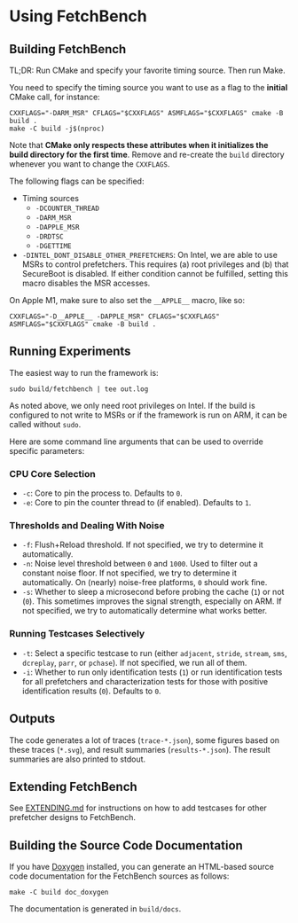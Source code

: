 # Using FetchBench

## Building FetchBench

TL;DR: Run CMake and specify your favorite timing source. Then run Make.

You need to specify the timing source you want to use as a flag to the **initial** CMake call, for instance:

```
CXXFLAGS="-DARM_MSR" CFLAGS="$CXXFLAGS" ASMFLAGS="$CXXFLAGS" cmake -B build .
make -C build -j$(nproc)
```

Note that **CMake only respects these attributes when it initializes the build directory for the first time**. Remove and re-create the `build` directory whenever you want to change the `CXXFLAGS`.

The following flags can be specified:

- Timing sources
    - `-DCOUNTER_THREAD`
    - `-DARM_MSR`
    - `-DAPPLE_MSR`
    - `-DRDTSC` 
    - `-DGETTIME`
- `-DINTEL_DONT_DISABLE_OTHER_PREFETCHERS`: On Intel, we are able to use MSRs to control prefetchers. This requires (a) root privileges and (b) that SecureBoot is disabled. If either condition cannot be fulfilled, setting this macro disables the MSR accesses.

On Apple M1, make sure to also set the `__APPLE__` macro, like so:
```
CXXFLAGS="-D__APPLE__ -DAPPLE_MSR" CFLAGS="$CXXFLAGS" ASMFLAGS="$CXXFLAGS" cmake -B build .
```

## Running Experiments

The easiest way to run the framework is:

```
sudo build/fetchbench | tee out.log
```

As noted above, we only need root privileges on Intel. If the build is configured to not write to MSRs or if the framework is run on ARM, it can be called without `sudo`.

Here are some command line arguments that can be used to override specific parameters:

### CPU Core Selection 
- `-c`: Core to pin the process to. Defaults to `0`.
- `-e`: Core to pin the counter thread to (if enabled). Defaults to `1`.

### Thresholds and Dealing With Noise
- `-f`: Flush+Reload threshold. If not specified, we try to determine it automatically.
- `-n`: Noise level threshold between `0` and `1000`. Used to filter out a constant noise floor. If not specified, we try to determine it automatically. On (nearly) noise-free platforms, `0` should work fine.
- `-s`: Whether to sleep a microsecond before probing the cache (`1`) or not (`0`). This sometimes improves the signal strength, especially on ARM. If not specified, we try to automatically determine what works better.

### Running Testcases Selectively
- `-t`: Select a specific testcase to run (either `adjacent`, `stride`, `stream`, `sms`, `dcreplay`, `parr`, or `pchase`). If not specified, we run all of them.
- `-i`: Whether to run only identification tests (`1`) or run identification tests for all prefetchers and characterization tests for those with positive identification results (`0`). Defaults to `0`.

## Outputs
The code generates a lot of traces (`trace-*.json`), some figures based on these traces (`*.svg`), and result summaries (`results-*.json`). The result summaries are also printed to stdout.

## Extending FetchBench
See [EXTENDING.md](EXTENDING.md) for instructions on how to add testcases for other prefetcher designs to FetchBench.

## Building the Source Code Documentation
If you have [Doxygen](https://doxygen.nl/) installed, you can generate an HTML-based source code documentation for the FetchBench sources as follows:

```
make -C build doc_doxygen
```

The documentation is generated in `build/docs`.